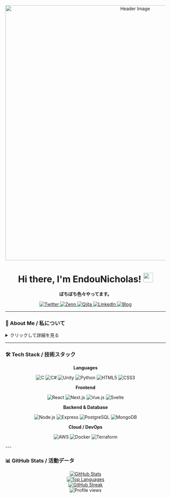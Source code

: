 <div align="center">
  <img src="https://tech-blog-assets.s3.ap-northeast-1.amazonaws.com/github-profile-header-images/monokai-pro.png" alt="Header Image" width="800"/>
</div>
<div align="center">
  <h1>
    Hi there, I'm EndouNicholas! 
    <img src="https://media.giphy.com/media/hvRJCLFzcasrR4ia7z/giphy.gif" width="30px"/>
  </h1>
  <p>
    <strong>ぼちぼち色々やってます。</strong>
    <br />
    </p>
  <p>
    <a href="[YOUR_TWITTER_LINK]">
      <img src="https://img.shields.io/badge/Twitter-1DA1F2?style=for-the-badge&logo=twitter&logoColor=white" alt="Twitter"/>
    </a>
    <a href="[YOUR_ZENN_LINK]">
      <img src="https://img.shields.io/badge/Zenn-3EA8FF?style=for-the-badge&logo=zenn&logoColor=white" alt="Zenn"/>
    </a>
    <a href="[YOUR_QIITA_LINK]">
      <img src="https://img.shields.io/badge/Qiita-55C500?style=for-the-badge&logo=qiita&logoColor=white" alt="Qiita"/>
    </a>
    <a href="[YOUR_LINKEDIN_LINK]">
      <img src="https://img.shields.io/badge/LinkedIn-0077B5?style=for-the-badge&logo=linkedin&logoColor=white" alt="LinkedIn"/>
    </a>
    <a href="[YOUR_BLOG_LINK]">
      <img src="https://img.shields.io/badge/Blog-FF69B4?style=for-the-badge&logo=blogger&logoColor=white" alt="Blog"/>
    </a>
  </p>
</div>

---

### 📖 About Me / 私について

<details>
  <summary>クリックして詳細を見る</summary>
  
- 🔭 **現在取り組んでいること:** `[プロジェクト名]` で `[役割]` をしています。
- 🌱 **現在学んでいること:** `[技術名1]`, `[技術名2]`, `[技術名3]`
- 👯 **コラボレーションしたいこと:** オープンソースのWebサービス開発
- 🤔 **助けを求めていること:** `[具体的な内容]` に関する知見
- 💬 **気軽に話しかけてください:** `[趣味]`、`[好きな技術]`、`[好きな食べ物]` など
- 📫 **連絡先:** [your-email@example.com](mailto:your-email@example.com)
- 😄 **Pronouns:** he/him
- ⚡ **Fun fact:** サーバーをPCに改造しています！

</details>

---

### 🛠️ Tech Stack / 技術スタック

<div align="center">
  <p><strong>Languages</strong></p>
  <p>
  <img src="https://img.shields.io/badge/C-A8B9CC?style=for-the-badge&logo=c&logoColor=white" alt="C"/>
  <img src="https://img.shields.io/badge/C%23-239120?style=for-the-badge&logo=c-sharp&logoColor=white" alt="C#"/>
  <img src="https://img.shields.io/badge/Unity-100000?style=for-the-badge&logo=unity&logoColor=white" alt="Unity"/>
  <img src="https://img.shields.io/badge/Python-3776AB?style=for-the-badge&logo=python&logoColor=white" alt="Python"/>
  <img src="https://img.shields.io/badge/HTML5-E34F26?style=for-the-badge&logo=html5&logoColor=white" alt="HTML5"/>
  <img src="https://img.shields.io/badge/CSS3-1572B6?style=for-the-badge&logo=css3&logoColor=white" alt="CSS3"/>
  </p>
  <p><strong>Frontend</strong></p>
  <p>
    <img src="https://img.shields.io/badge/React-61DAFB?style=for-the-badge&logo=react&logoColor=black" alt="React"/>
    <img src="https://img.shields.io/badge/Next.js-000000?style=for-the-badge&logo=nextdotjs&logoColor=white" alt="Next.js"/>
    <img src="https://img.shields.io/badge/Vue.js-4FC08D?style=for-the-badge&logo=vuedotjs&logoColor=white" alt="Vue.js"/>
    <img src="https://img.shields.io/badge/Svelte-FF3E00?style=for-the-badge&logo=svelte&logoColor=white" alt="Svelte"/>
  </p>
  <p><strong>Backend & Database</strong></p>
  <p>
    <img src="https://img.shields.io/badge/Node.js-339933?style=for-the-badge&logo=nodedotjs&logoColor=white" alt="Node.js"/>
    <img src="https://img.shields.io/badge/Express-000000?style=for-the-badge&logo=express&logoColor=white" alt="Express"/>
    <img src="https://img.shields.io/badge/PostgreSQL-4169E1?style=for-the-badge&logo=postgresql&logoColor=white" alt="PostgreSQL"/>
    <img src="https://img.shields.io/badge/MongoDB-47A248?style=for-the-badge&logo=mongodb&logoColor=white" alt="MongoDB"/>
  </p>
  <p><strong>Cloud / DevOps</strong></p>
  <p>
    <img src="https://img.shields.io/badge/Amazon_AWS-232F3E?style=for-the-badge&logo=amazonaws&logoColor=white" alt="AWS"/>
    <img src="https://img.shields.io/badge/Docker-2496ED?style=for-the-badge&logo=docker&logoColor=white" alt="Docker"/>
    <img src="https://img.shields.io/badge/Terraform-7B42BC?style=for-the-badge&logo=terraform&logoColor=white" alt="Terraform"/>
  </p>
</div>
---

### 📊 GitHub Stats / 活動データ

<div align="center">
  <a href="https://github.com/anuraghazra/github-readme-stats">
    <img src="https://github-readme-stats.vercel.app/api?username=YOUR_USERNAME&show_icons=true&theme=tokyonight&hide_border=true&include_all_commits=true&count_private=true" alt="GitHub Stats"/>
  </a>
  <br/>
  <a href="https://github.com/anuraghazra/github-readme-stats">
    <img src="https://github-readme-stats.vercel.app/api/top-langs/?username=YOUR_USERNAME&layout=compact&langs_count=8&theme=tokyonight&hide_border=true" alt="Top Languages"/>
  </a>
  <br/>
  <a href="https://github.com/denvercoder1/github-readme-streak-stats">
    <img src="https://streak-stats.demolab.com/?user=YOUR_USERNAME&theme=tokyonight&hide_border=true" alt="GitHub Streak"/>
  </a>
</div>

<div align="center">
  <img src="https://komarev.com/ghpvc/?username=YOUR_USERNAME&color=blueviolet" alt="Profile views"/>
</div>
